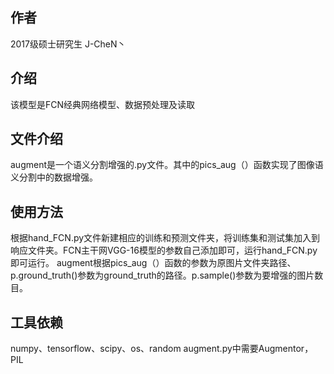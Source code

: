 ## 作者
2017级硕士研究生 J-CheN丶 

## 介绍
该模型是FCN经典网络模型、数据预处理及读取

## 文件介绍
augment是一个语义分割增强的.py文件。其中的pics_aug（）函数实现了图像语义分割中的数据增强。
## 使用方法
根据hand_FCN.py文件新建相应的训练和预测文件夹，将训练集和测试集加入到响应文件夹。FCN主干网VGG-16模型的参数自己添加即可，运行hand_FCN.py即可运行。
augment根据pics_aug（）函数的参数为原图片文件夹路径、p.ground_truth()参数为ground_truth的路径。p.sample()参数为要增强的图片数目。
## 工具依赖
numpy、tensorflow、scipy、os、random
augment.py中需要Augmentor，PIL
